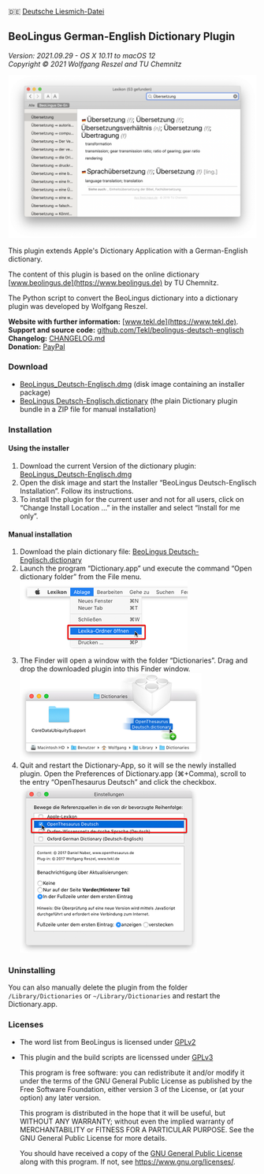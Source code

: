 🇩🇪 [Deutsche Liesmich-Datei](LIESMICH.md)

BeoLingus German-English Dictionary Plugin
------------------------------------------

_Version: 2021.09.29 - OS X 10.11 to macOS 12_  
_Copyright © 2021 Wolfgang Reszel and TU Chemnitz_

![Screenshot](images/screenshots/BeoLingus_Screen_1.png)

This plugin extends Apple's Dictionary Application with a German-English dictionary.

The content of this plugin is based on the online dictionary [www.beolingus.de](https://www.beolingus.de) by TU Chemnitz.

The Python script to convert the BeoLingus dictionary into a dictionary plugin was developed by Wolfgang Reszel.

**Website with further information:** [www.tekl.de](https://www.tekl.de).  
**Support and source code:** [github.com/Tekl/beolingus-deutsch-englisch](https://github.com/Tekl/beolingus-deutsch-englisch)  
**Changelog:** [CHANGELOG.md](https://github.com/Tekl/beolingus-deutsch-englisch/blob/master/CHANGELOG.md)  
**Donation:** [PayPal](https://www.paypal.me/WolfgangReszel)

### Download

- [BeoLingus_Deutsch-Englisch.dmg](https://github.com/Tekl/beolingus-deutsch-englisch/releases/latest/download/BeoLingus_Deutsch-Englisch.dmg) (disk image containing an installer package)
- [BeoLingus Deutsch-Englisch.dictionary](https://github.com/Tekl/beolingus-deutsch-englisch/releases/latest/download/BeoLingus_Deutsch-Englisch_dictionaryfile.zip) (the plain Dictionary plugin bundle in a ZIP file for manual installation)

### Installation

#### Using the installer

1. Download the current Version of the dictionary plugin:  [BeoLingus_Deutsch-Englisch.dmg](https://github.com/Tekl/beolingus-deutsch-englisch/releases/latest/download/BeoLingus_Deutsch-Englisch.dmg)
2. Open the disk image and start the Installer “BeoLingus Deutsch-Englisch Installation”. Follow its instructions.
3. To install the plugin for the current user and not for all users, click on “Change Install Location …” in the installer and select “Install for me only”.

#### Manual installation

1. Download the plain dictionary file:  [BeoLingus Deutsch-Englisch.dictionary](https://github.com/Tekl/beolingus-deutsch-englisch/releases/latest/download/BeoLingus_Deutsch-Englisch_dictionaryfile.zip)
2. Launch the program “Dictionary.app” und execute the command “Open dictionary folder” from the File menu.  
![Schritt 1](images/manual%20installation/dict-inst-1cursor.png)
1. The Finder will open a window with the folder “Dictionaries”. Drag and drop the downloaded plugin into this Finder window.  
![Schritt 2](images/manual%20installation/dict-inst-2cursor.png)
2. Quit and restart the Dictionary-App, so it will se the newly installed plugin. Open the Preferences of Dictionary.app (⌘+Comma), scroll to the entry “OpenThesaurus Deutsch” and click the checkbox.  
![Schritt 3](images/manual%20installation/dict-inst-3cursor.png)

### Uninstalling

You can also manually delete the plugin from the folder `/Library/Dictionaries` or `~/Library/Dictionaries` and restart the Dictionary.app.

### Licenses

- The word list from BeoLingus is licensed under [GPLv2](https://www.gnu.org/licenses/old-licenses/gpl-2.0.txt)

- This plugin and the build scripts are licenssed under [GPLv3](https://www.gnu.org/licenses/gpl.html)  

  This program is free software: you can redistribute it and/or modify it under the terms of the GNU General Public License as published by the Free Software Foundation, either version 3 of the License, or (at your option) any later version.  
  
  This program is distributed in the hope that it will be useful, but WITHOUT ANY WARRANTY; without even the implied warranty of MERCHANTABILITY or FITNESS FOR A PARTICULAR PURPOSE.  See the GNU General Public License for more details.  
  
  You should have received a copy of the [GNU General Public License](LICENSE) along with this program. If not, see https://www.gnu.org/licenses/.

  
